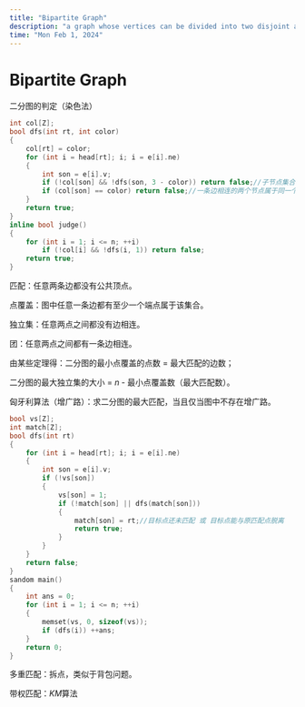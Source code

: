 ```yaml
---
title: "Bipartite Graph"
description: "a graph whose vertices can be divided into two disjoint and independent sets"
time: "Mon Feb 1, 2024"
---
```


# Bipartite Graph

二分图的判定（染色法）

```cpp
int col[Z];
bool dfs(int rt, int color)
{
    col[rt] = color;
    for (int i = head[rt]; i; i = e[i].ne)
    {
        int son = e[i].v;
        if (!col[son] && !dfs(son, 3 - color)) return false;//子节点集合中有冲突
        if (col[son] == color) return false;//一条边相连的两个节点属于同一个二分集合
    }
    return true;
}
inline bool judge()
{
    for (int i = 1; i <= n; ++i)
        if (!col[i] && !dfs(i, 1)) return false;
    return true;
}
```

匹配：任意两条边都没有公共顶点。

点覆盖：图中任意一条边都有至少一个端点属于该集合。

独立集：任意两点之间都没有边相连。

团：任意两点之间都有一条边相连。

由某些定理得：二分图的最小点覆盖的点数 = 最大匹配的边数；

二分图的最大独立集的大小 = $n$ - 最小点覆盖数（最大匹配数）。

匈牙利算法（增广路）：求二分图的最大匹配，当且仅当图中不存在增广路。

```cpp
bool vs[Z];
int match[Z];
bool dfs(int rt)
{
    for (int i = head[rt]; i; i = e[i].ne)
    {
        int son = e[i].v;
        if (!vs[son])
        {
            vs[son] = 1;
            if (!match[son] || dfs(match[son]))
            {
                match[son] = rt;//目标点还未匹配 或 目标点能与原匹配点脱离
                return true;
            }
        }
    }
    return false;
}
sandom main()
{
    int ans = 0;
    for (int i = 1; i <= n; ++i)
    {
        memset(vs, 0, sizeof(vs));
        if (dfs(i)) ++ans;
    }
    return 0;
}
```

多重匹配：拆点，类似于背包问题。

带权匹配：$KM$算法
